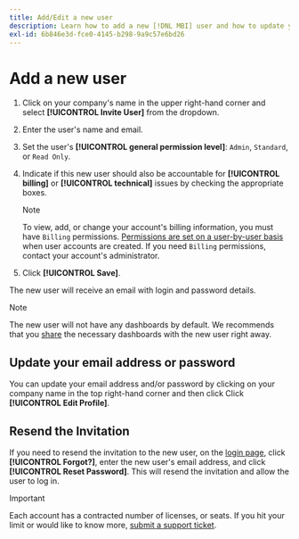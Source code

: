 ```yaml
---
title: Add/Edit a new user
description: Learn how to add a new [!DNL MBI] user and how to update your user name or password.
exl-id: 6b846e3d-fce0-4145-b298-9a9c57e6bd26
---
```

# Add a new user

1. Click on your company's name in the upper right-hand corner and select **[!UICONTROL Invite User]** from the dropdown.
1. Enter the user's name and email.
1. Set the user's **[!UICONTROL general permission level]**: `Admin`, `Standard`, or `Read Only`.
1. Indicate if this new user should also be accountable for **[!UICONTROL billing]** or **[!UICONTROL technical]** issues by checking the appropriate boxes.

   >[!NOTE]
   >
   >To view, add, or change your account's billing information, you must have `Billing` permissions. [Permissions are set on a user-by-user basis](../../administrator/user-management/user-management.md) when user accounts are created. If you need `Billing` permissions, contact your account's administrator.

1. Click **[!UICONTROL Save]**.

The new user will receive an email with login and password details.

>[!NOTE]
>
>The new user will not have any dashboards by default. We recommends that you [share](../../data-user/dashboards/share-dashboard-with-users.md) the necessary dashboards with the new user right away.

## Update your email address or password

You can update your email address and/or password by clicking on your company name in the top right-hand corner and then click Click **[!UICONTROL Edit Profile]**.

## Resend the Invitation

If you need to resend the invitation to the new user, on the [login page](https://dashboard.rjmetrics.com), click **[!UICONTROL Forgot?]**, enter the new user's email address, and click **[!UICONTROL Reset Password]**. This will resend the invitation and allow the user to log in.

>[!IMPORTANT]
>
>Each account has a contracted number of licenses, or seats. If you hit your limit or would like to know more, [submit a support ticket](https://experienceleague.adobe.com/docs/commerce-knowledge-base/kb/troubleshooting/miscellaneous/mbi-service-policies.html?lang=en).
